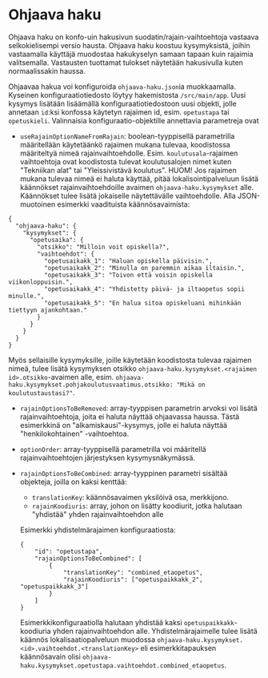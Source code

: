 # Ohjaava haku

Ohjaava haku on konfo-uin hakusivun suodatin/rajain-vaihtoehtoja vastaava selkokielisempi versio hausta. Ohjaava haku koostuu kysymyksistä, joihin vastaamalla käyttäjä muodostaa hakukyselyn samaan tapaan kuin rajaimia valitsemalla. Vastausten tuottamat tulokset näytetään hakusivulla kuten normaalissakin haussa.

Ohjaavaa hakua voi konfiguroida `ohjaava-haku.json`ia muokkaamalla. Kyseinen konfiguraatiotiedosto löytyy hakemistosta `/src/main/app`. Uusi kysymys lisätään lisäämällä konfiguraatiotiedostoon uusi objekti, jolle annetaan `id`:ksi konfossa käytetyn rajaimen id, esim. `opetustapa` tai `opetuskieli`. Valinnaisia konfiguraatio-objektille annettavia parametreja ovat

- `useRajainOptionNameFromRajain`: boolean-tyyppisellä parametrilla määritellään käytetäänkö rajaimen mukana tulevaa, koodistossa määriteltyä nimeä rajainvaihtoehdolle. Esim. `koulutusala`-rajaimen vaihtoehtoja ovat koodistosta tulevat koulutusalojen nimet kuten "Tekniikan alat" tai "Yleissivistävä koulutus". HUOM! Jos rajaimen mukana tulevaa nimeä ei haluta käyttää, pitää lokalisointipalveluun lisätä käännökset rajainvaihtoehdoille avaimen `ohjaava-haku.kysymykset` alle. Käännökset tulee lisätä jokaiselle näytettävälle vaihtoehdolle. Alla JSON-muotoinen esimerkki vaadituista käännösavaimista:
```
{
  "ohjaava-haku": {
    "kysymykset": {
      "opetusaika": {
        "otsikko": "Milloin voit opiskella?",
        "vaihtoehdot": {
          "opetusaikakk_1": "Haluan opiskella päivisin.",
          "opetusaikakk_2": "Minulla on paremmin aikaa iltaisin.",
          "opetusaikakk_3": "Toivon että voisin opiskella viikonloppuisin.",
          "opetusaikakk_4": "Yhdistetty päivä- ja iltaopetus sopii minulle.",
          "opetusaikakk_5": "En halua sitoa opiskeluani mihinkään tiettyyn ajankohtaan."
        }
      }
    }
  }
}
```

Myös sellaisille kysymyksille, joille käytetään koodistosta tulevaa rajaimen nimeä, tulee lisätä kysymyksen otsikko `ohjaava-haku.kysymykset.<rajaimen id>.otsikko`-avaimen alle, esim. `ohjaava-haku.kysymykset.pohjakoulutusvaatimus.otsikko: "Mikä on koulutustaustasi?"`.

- `rajainOptionsToBeRemoved`: array-tyyppisen parametrin arvoksi voi lisätä rajainvaihtoehtoja, joita ei haluta näyttää ohjaavassa haussa. Tästä esimerkkinä on "alkamiskausi"-kysymys, jolle ei haluta näyttää "henkilokohtainen" -vaihtoehtoa.

- `optionOrder`: array-tyyppisellä parametrilla voi määritellä rajainvaihtoehtojen järjestyksen kysymysnäkymässä.

- `rajainOptionsToBeCombined`: array-tyyppinen parametri sisältää objekteja, joilla on kaksi kenttää:
  - `translationKey`: käännösavaimen yksilöivä osa, merkkijono.
  - `rajainKoodiuris`: array, johon on lisätty koodiurit, jotka halutaan "yhdistää" yhden rajainvaihtoehdon alle

  Esimerkki yhdistelmärajaimen konfiguraatiosta:

  ```
  {
      "id": "opetustapa",
      "rajainOptionsToBeCombined": [
          {
              "translationKey": "combined_etaopetus",
              "rajainKoodiuris": ["opetuspaikkakk_2", "opetuspaikkakk_3"]
          }
      ]
  }
  ```

  Esimerkkikonfiguraatiolla halutaan yhdistää kaksi `opetuspaikkakk`-koodiuria yhden rajainvaihtoehdon alle. Yhdistelmärajaimelle tulee lisätä käännös lokalisaatiopalveluun muodossa `ohjaava-haku.kysymykset.<id>.vaihtoehdot.<translationKey>` eli esimerkkitapauksen käännösavain olisi `ohjaava-haku.kysymykset.opetustapa.vaihtoehdot.combined_etaopetus`.

